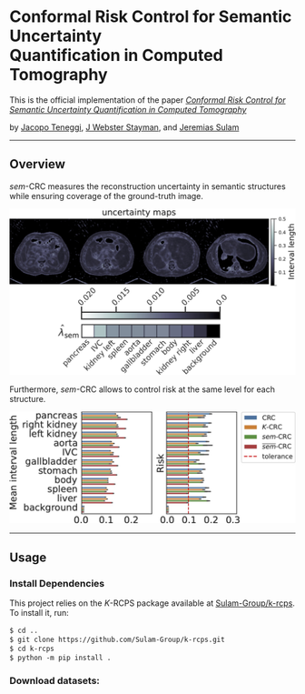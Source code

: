 # Conformal Risk Control for Semantic Uncertainty<br/>Quantification in Computed Tomography

This is the official implementation of the paper [*Conformal Risk Control for Semantic Uncertainty Quantification in Computed Tomography*]()

by [Jacopo Teneggi](https://jacopoteneggi.github.io), [J Webster Stayman](https://scholar.google.com/citations?user=pn8ZDP4AAAAJ&hl=en&oi=ao), and [Jeremias Sulam](https://sites.google.com/view/jsulam)

---

## Overview

*sem*-CRC measures the reconstruction uncertainty in semantic structures while ensuring coverage of the ground-truth image.

![An example uncertainty map produced by our mehod.](assets/uncertainty.jpg)

Furthermore, *sem*-CRC allows to control risk at the same level for each structure.

![sem-CRC controls risk for all organs.](assets/organ.jpg)

---

## Usage

### Install Dependencies

This project relies on the *K*-RCPS package available at [Sulam-Group/k-rcps](https://github.com/Sulam-Group/k-rcps). To install it, run:

```shell
$ cd ..
$ git clone https://github.com/Sulam-Group/k-rcps.git
$ cd k-rcps
$ python -m pip install .
```

### Download datasets: